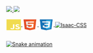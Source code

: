  <div>
  <a href="https://github.com/IsaacJBS">
  <img height="180em" src="https://github-readme-stats.vercel.app/api?username=IsaacJBS&show_icons=true&theme=dracula&include_all_commits=true&count_private=true"/>
  <img height="180em" src="https://github-readme-stats.vercel.app/api/top-langs/?username=IsaacJBS&layout=compact&langs_count=16&theme=dracula"/>
</div>
<div style="display: inline_block"><br>
  <img align="center" alt="Isaac-Js" height="30" width="40" src="https://raw.githubusercontent.com/devicons/devicon/master/icons/javascript/javascript-plain.svg">
  <img align="center" alt="Isaac-HTML" height="30" width="40" src="https://raw.githubusercontent.com/devicons/devicon/master/icons/html5/html5-original.svg">
  <img align="center" alt="Isaac-CSS" height="30" width="40" src="https://raw.githubusercontent.com/devicons/devicon/master/icons/css3/css3-original.svg">
 <img align="center" alt="Isaac-CSS" height="30" width="40" src="https://raw.githubusercontent.com/devicons/devicon/master/icons/adobexd/adobexd-original.svg"

</div>
  
  ##
 
<div> 
 
  ![Snake animation](https://github.com/IsaacJBS/IsaacJBS/blob/output/github-contribution-grid-snake.svg)
 
</div>

